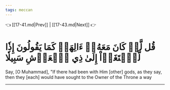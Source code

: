 ```yaml
---
tags: meccan
---
```


👈 [[17-41.md|Prev]] | [[17-43.md|Next]] 👉

# قُل لَّوۡ كَانَ مَعَهُۥٓ ءَالِهَةٞ كَمَا يَقُولُونَ إِذٗا لَّٱبۡتَغَوۡاْ إِلَىٰ ذِي ٱلۡعَرۡشِ سَبِيلٗا

Say, [O Muhammad], "If there had been with Him [other] gods, as they say, then they [each] would have sought to the Owner of the Throne a way

---

